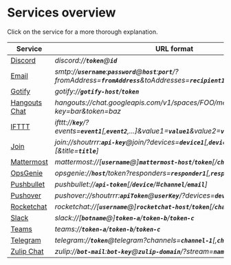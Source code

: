 # Services overview

Click on the service for a more thorough explanation.

| Service                           | URL format                                                                                                                                      |
| --------------------------------- | ----------------------------------------------------------------------------------------------------------------------------------------------- |
| [Discord](./discord.md)           | *discord://__`token`__@__`id`__*                                                                                                                |
| [Email](./email.md)               | *smtp://__`username`__:__`password`__@__`host`__:__`port`__/?fromAddress=__`fromAddress`__&toAddresses=__`recipient1`__[,__`recipient2`__,...]* |
| [Gotify](./gotify.md)             | *gotify://__`gotify-host`__/__`token`__*                                                                                                        |
| [Hangouts Chat](./hangouts.md)    | *hangouts://chat.googleapis.com/v1/spaces/FOO/messages?key=bar&token=baz*                                                                       |
| [IFTTT](./ifttt.md)               | *ifttt://__`key`__/?events=__`event1`__[,__`event2`__,...]&value1=__`value1`__&value2=__`value2`__&value3=__`value3`__*                         |
| [Join](./join.md)                 | *join://shoutrrr:__`api-key`__@join/?devices=__`device1`__[,__`device2`__, ...][&icon=__`icon`__][&title=__`title`__]*                          |
| [Mattermost](./mattermost.md)     | *mattermost://[__`username`__@]__`mattermost-host`__/__`token`__[/__`channel`__]*                                                               |
| [OpsGenie](./opsgenie.md)         | *opsgenie://__`host`__/token?responders=__`responder1`__[,__`responder2`__]*                                                                    |
| [Pushbullet](./pushbullet.md)     | *pushbullet://__`api-token`__[/__`device`__/#__`channel`__/__`email`__]*                                                                        |
| [Pushover](./pushover.md)         | *pushover://shoutrrr:__`apiToken`__@__`userKey`__/?devices=__`device1`__[,__`device2`__, ...]*                                                  |
| [Rocketchat](./rocketchat.md)     | *rocketchat://[__`username`__@]__`rocketchat-host`__/__`token`__[/__`channel`&#124;`@recipient`__]*                                             |
| [Slack](./slack.md)               | *slack://[__`botname`__@]__`token-a`__/__`token-b`__/__`token-c`__*                                                                             |
| [Teams](./teams.md)               | *teams://__`token-a`__/__`token-b`__/__`token-c`__*                                                                                             |
| [Telegram](./telegram.md)         | *telegram://__`token`__@telegram?channels=__`channel-1`__[,__`channel-2`__,...]*                                                                |
| [Zulip Chat](./zulip.md)          | *zulip://__`bot-mail`__:__`bot-key`__@__`zulip-domain`__/?stream=__`name-or-id`__&topic=__`name`__*                                             |
